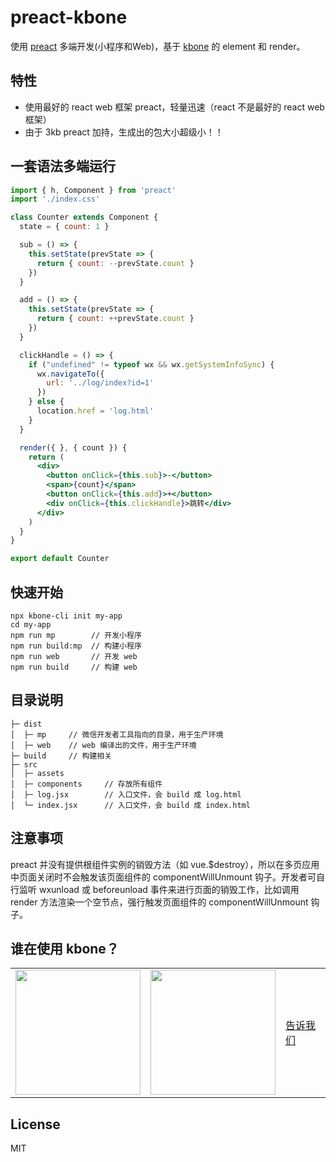 # preact-kbone

使用 [preact](https://github.com/preactjs/preact) 多端开发(小程序和Web)，基于 [kbone](https://github.com/Tencent/kbone) 的 element 和 render。

## 特性

* 使用最好的 react web 框架 preact，轻量迅速（react 不是最好的 react web 框架）
* 由于 3kb preact 加持，生成出的包大小超级小！！

## 一套语法多端运行

```jsx
import { h, Component } from 'preact'
import './index.css'

class Counter extends Component {
  state = { count: 1 }

  sub = () => {
    this.setState(prevState => {
      return { count: --prevState.count }
    })
  }

  add = () => {
    this.setState(prevState => {
      return { count: ++prevState.count }
    })
  }

  clickHandle = () => {
    if ("undefined" != typeof wx && wx.getSystemInfoSync) {
      wx.navigateTo({
        url: '../log/index?id=1'
      })
    } else {
      location.href = 'log.html'
    }
  }

  render({ }, { count }) {
    return (
      <div>
        <button onClick={this.sub}>-</button>
        <span>{count}</span>
        <button onClick={this.add}>+</button>
        <div onClick={this.clickHandle}>跳转</div>
      </div>
    )
  }
}

export default Counter
```

## 快速开始

```
npx kbone-cli init my-app
cd my-app
npm run mp        // 开发小程序
npm run build:mp  // 构建小程序
npm run web       // 开发 web
npm run build     // 构建 web
```

## 目录说明

```
├─ dist
│  ├─ mp     // 微信开发者工具指向的目录，用于生产环境
│  ├─ web    // web 编译出的文件，用于生产环境
├─ build     // 构建相关
├─ src
│  ├─ assets
│  ├─ components     // 存放所有组件
│  ├─ log.jsx        // 入口文件，会 build 成 log.html
│  └─ index.jsx      // 入口文件，会 build 成 index.html
```

## 注意事项

preact 并没有提供根组件实例的销毁方法（如 vue.$destroy），所以在多页应用中页面关闭时不会触发该页面组件的 componentWillUnmount 钩子。开发者可自行监听 wxunload 或 beforeunload 事件来进行页面的销毁工作，比如调用 render 方法渲染一个空节点，强行触发页面组件的 componentWillUnmount 钩子。

## 谁在使用 kbone？

<table>
	<tbody>
		<tr>
			<td><a target="_blank" href="https://developers.weixin.qq.com/community/develop/mixflow"><img width="200px"
						src="https://raw.githubusercontent.com/wechat-miniprogram/kbone/develop/docs/images/code1.jpg"></a></td>
			<td><a target="_blank" href="https://tencent.github.io/omi/"><img width="200px"
						src="https://github.com/Tencent/omi/raw/master/assets/omi-cloud.jpg"></a></td>
			<td width="92px"><a target="_blank" href="https://github.com/Tencent/omi/issues/new">告诉我们</a></td>
		
</table>

## License

MIT 
